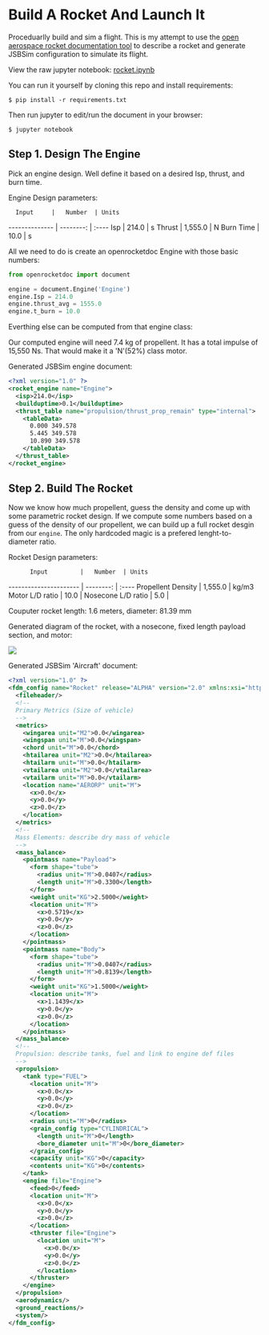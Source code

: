 
# Build A Rocket And Launch It

Proceduarlly build and sim a flight. This is my attempt to use the [open aerospace rocket documentation tool](https://open-aerospace.github.io/openrocketdoc/) to describe a rocket and generate JSBSim configuration to simulate its flight.

View the raw jupyter notebook: [rocket.ipynb](https://github.com/natronics/JSBSim-Manager/blob/master/rocket.ipynb)

You can run it yourself by cloning this repo and install requirements:

    $ pip install -r requirements.txt

Then run jupyter to edit/run the document in your browser:

    $ jupyter notebook


## Step 1. Design The Engine

Pick an engine design. Well define it based on a desired Isp, thrust, and burn time.



Engine Design parameters:

      Input     |   Number  | Units 
 -------------- | --------: | :---- 
            Isp |     214.0 | s
         Thrust |   1,555.0 | N
      Burn Time |      10.0 | s


All we need to do is create an openrocketdoc Engine with those basic numbers:

```python
from openrocketdoc import document

engine = document.Engine('Engine')
engine.Isp = 214.0
engine.thrust_avg = 1555.0
engine.t_burn = 10.0
```

Everthing else can be computed from that engine class:




Our computed engine will need 7.4 kg of propellent.
It has a total impulse of 15,550 Ns. That would make it a 'N'(52%) class motor.

Generated JSBSim engine document:

```xml
<?xml version="1.0" ?>
<rocket_engine name="Engine">
  <isp>214.0</isp>
  <builduptime>0.1</builduptime>
  <thrust_table name="propulsion/thrust_prop_remain" type="internal">
    <tableData>
      0.000 349.578
      5.445 349.578
      10.890 349.578
    </tableData>
  </thrust_table>
</rocket_engine>

```


## Step 2. Build The Rocket

Now we know how much propellent, guess the density and come up with some parametric rocket design. If we compute some numbers based on a guess of the density of our propellent, we can build up a full rocket desgin from our `engine`. The only hardcoded magic is a prefered lenght-to-diameter ratio.



Rocket Design parameters:

          Input         |   Number  | Units 
 ---------------------- | --------: | :---- 
     Propellent Density |   1,555.0 | kg/m3
        Motor L/D ratio |      10.0 | 
     Nosecone L/D ratio |       5.0 | 




Couputer rocket length: 1.6 meters, diameter: 81.39 mm

Generated diagram of the rocket, with a nosecone, fixed length payload section, and motor:



![](https://rawgit.com/natronics/JSBSim-Manager/master/rocket_files/rocket_6_1.svg)




Generated JSBSim 'Aircraft' document:

```xml
<?xml version="1.0" ?>
<fdm_config name="Rocket" release="ALPHA" version="2.0" xmlns:xsi="http://www.w3.org/2001/XMLSchema-instance" xsi:noNamespaceSchemaLocation="http://jsbsim.sourceforge.net/JSBSim.xsd">
  <fileheader/>
  <!--
  Primary Metrics (Size of vehicle)
  -->
  <metrics>
    <wingarea unit="M2">0.0</wingarea>
    <wingspan unit="M">0.0</wingspan>
    <chord unit="M">0.0</chord>
    <htailarea unit="M2">0.0</htailarea>
    <htailarm unit="M">0.0</htailarm>
    <vtailarea unit="M2">0.0</vtailarea>
    <vtailarm unit="M">0.0</vtailarm>
    <location name="AERORP" unit="M">
      <x>0.0</x>
      <y>0.0</y>
      <z>0.0</z>
    </location>
  </metrics>
  <!--
  Mass Elements: describe dry mass of vehicle
  -->
  <mass_balance>
    <pointmass name="Payload">
      <form shape="tube">
        <radius unit="M">0.0407</radius>
        <length unit="M">0.3300</length>
      </form>
      <weight unit="KG">2.5000</weight>
      <location unit="M">
        <x>0.5719</x>
        <y>0.0</y>
        <z>0.0</z>
      </location>
    </pointmass>
    <pointmass name="Body">
      <form shape="tube">
        <radius unit="M">0.0407</radius>
        <length unit="M">0.8139</length>
      </form>
      <weight unit="KG">1.5000</weight>
      <location unit="M">
        <x>1.1439</x>
        <y>0.0</y>
        <z>0.0</z>
      </location>
    </pointmass>
  </mass_balance>
  <!--
  Propulsion: describe tanks, fuel and link to engine def files
  -->
  <propulsion>
    <tank type="FUEL">
      <location unit="M">
        <x>0.0</x>
        <y>0.0</y>
        <z>0.0</z>
      </location>
      <radius unit="M">0</radius>
      <grain_config type="CYLINDRICAL">
        <length unit="M">0</length>
        <bore_diameter unit="M">0</bore_diameter>
      </grain_config>
      <capacity unit="KG">0</capacity>
      <contents unit="KG">0</contents>
    </tank>
    <engine file="Engine">
      <feed>0</feed>
      <location unit="M">
        <x>0.0</x>
        <y>0.0</y>
        <z>0.0</z>
      </location>
      <thruster file="Engine">
        <location unit="M">
          <x>0.0</x>
          <y>0.0</y>
          <z>0.0</z>
        </location>
      </thruster>
    </engine>
  </propulsion>
  <aerodynamics/>
  <ground_reactions/>
  <system/>
</fdm_config>

```



